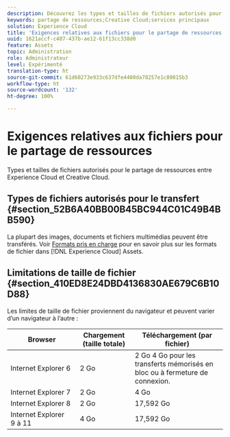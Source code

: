 ```yaml
---
description: Découvrez les types et tailles de fichiers autorisés pour le partage de ressources entre Adobe Experience Cloud et Creative Cloud.
keywords: partage de ressources;Creative Cloud;services principaux
solution: Experience Cloud
title: 'Exigences relatives aux fichiers pour le partage de ressources '
uuid: 1621accf-c407-437b-ae12-61f13cc338d0
feature: Assets
topic: Administration
role: Administrateur
level: Expérimenté
translation-type: ht
source-git-commit: 61d60273e933c637dfe4400da78257e1c80015b3
workflow-type: ht
source-wordcount: '132'
ht-degree: 100%

---
```



# Exigences relatives aux fichiers pour le partage de ressources

Types et tailles de fichiers autorisés pour le partage de ressources entre Experience Cloud et Creative Cloud.

## Types de fichiers autorisés pour le transfert {#section_52B6A40BB00B45BC944C01C49B4BB590}

La plupart des images, documents et fichiers multimédias peuvent être transférés. Voir [Formats pris en charge](https://helpx.adobe.com/fr/experience-manager/brand-portal/using/brand-portal-supported-formats.html) pour en savoir plus sur les formats de fichier dans [!DNL Experience Cloud] Assets.

## Limitations de taille de fichier {#section_410ED8E24DBD4136830AE679C6B10D88}

Les limites de taille de fichier proviennent du navigateur et peuvent varier d’un navigateur à l’autre :

| Browser | Chargement (taille totale) | Téléchargement (par fichier) |
|--- |--- |--- |
| Internet Explorer 6 | 2 Go | 2 Go 4 Go pour les transferts mémorisés en bloc ou à fermeture de connexion. |
| Internet Explorer 7 | 2 Go | 4 Go |
| Internet Explorer 8 | 2 Go | 17,592 Go |
| Internet Explorer 9 à 11 | 4 Go | 17,592 Go |
